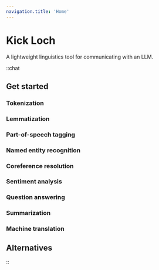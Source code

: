 ```yaml
---
navigation.title: 'Home'
---
```


# Kick Loch

A lightweight linguistics tool for communicating with an LLM.

::chat
## Get started

### Tokenization
### Lemmatization
### Part-of-speech tagging
### Named entity recognition
### Coreference resolution
### Sentiment analysis
### Question answering
### Summarization
### Machine translation

## Alternatives
::